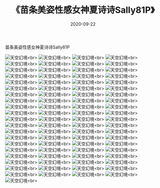 ﻿---
layout: post
title: 《苗条美姿性感女神夏诗诗Sally81P》
date: 2020-09-22
img: http://photo.orgx.cf/性感/2020/苗条美姿性感女神夏诗诗Sally81P/000.jpg
tags: [美女,性感,泳衣]
---

苗条美姿性感女神夏诗诗Sally81P



![天空幻境](http://photo.orgx.cf/性感/2020/苗条美姿性感女神夏诗诗Sally81P/001.jpg''天空幻境'')<br>
![天空幻境](http://photo.orgx.cf/性感/2020/苗条美姿性感女神夏诗诗Sally81P/002.jpg''天空幻境'')<br>
![天空幻境](http://photo.orgx.cf/性感/2020/苗条美姿性感女神夏诗诗Sally81P/003.jpg''天空幻境'')<br>
![天空幻境](http://photo.orgx.cf/性感/2020/苗条美姿性感女神夏诗诗Sally81P/004.jpg''天空幻境'')<br>
![天空幻境](http://photo.orgx.cf/性感/2020/苗条美姿性感女神夏诗诗Sally81P/005.jpg''天空幻境'')<br>
![天空幻境](http://photo.orgx.cf/性感/2020/苗条美姿性感女神夏诗诗Sally81P/006.jpg''天空幻境'')<br>
![天空幻境](http://photo.orgx.cf/性感/2020/苗条美姿性感女神夏诗诗Sally81P/007.jpg''天空幻境'')<br>
![天空幻境](http://photo.orgx.cf/性感/2020/苗条美姿性感女神夏诗诗Sally81P/008.jpg''天空幻境'')<br>
![天空幻境](http://photo.orgx.cf/性感/2020/苗条美姿性感女神夏诗诗Sally81P/009.jpg''天空幻境'')<br>
![天空幻境](http://photo.orgx.cf/性感/2020/苗条美姿性感女神夏诗诗Sally81P/010.jpg''天空幻境'')<br>
![天空幻境](http://photo.orgx.cf/性感/2020/苗条美姿性感女神夏诗诗Sally81P/011.jpg''天空幻境'')<br>
![天空幻境](http://photo.orgx.cf/性感/2020/苗条美姿性感女神夏诗诗Sally81P/012.jpg''天空幻境'')<br>
![天空幻境](http://photo.orgx.cf/性感/2020/苗条美姿性感女神夏诗诗Sally81P/013.jpg''天空幻境'')<br>
![天空幻境](http://photo.orgx.cf/性感/2020/苗条美姿性感女神夏诗诗Sally81P/014.jpg''天空幻境'')<br>
![天空幻境](http://photo.orgx.cf/性感/2020/苗条美姿性感女神夏诗诗Sally81P/015.jpg''天空幻境'')<br>
![天空幻境](http://photo.orgx.cf/性感/2020/苗条美姿性感女神夏诗诗Sally81P/016.jpg''天空幻境'')<br>
![天空幻境](http://photo.orgx.cf/性感/2020/苗条美姿性感女神夏诗诗Sally81P/017.jpg''天空幻境'')<br>
![天空幻境](http://photo.orgx.cf/性感/2020/苗条美姿性感女神夏诗诗Sally81P/018.jpg''天空幻境'')<br>
![天空幻境](http://photo.orgx.cf/性感/2020/苗条美姿性感女神夏诗诗Sally81P/019.jpg''天空幻境'')<br>
![天空幻境](http://photo.orgx.cf/性感/2020/苗条美姿性感女神夏诗诗Sally81P/020.jpg''天空幻境'')<br>
![天空幻境](http://photo.orgx.cf/性感/2020/苗条美姿性感女神夏诗诗Sally81P/021.jpg''天空幻境'')<br>
![天空幻境](http://photo.orgx.cf/性感/2020/苗条美姿性感女神夏诗诗Sally81P/022.jpg''天空幻境'')<br>
![天空幻境](http://photo.orgx.cf/性感/2020/苗条美姿性感女神夏诗诗Sally81P/023.jpg''天空幻境'')<br>
![天空幻境](http://photo.orgx.cf/性感/2020/苗条美姿性感女神夏诗诗Sally81P/024.jpg''天空幻境'')<br>
![天空幻境](http://photo.orgx.cf/性感/2020/苗条美姿性感女神夏诗诗Sally81P/025.jpg''天空幻境'')<br>
![天空幻境](http://photo.orgx.cf/性感/2020/苗条美姿性感女神夏诗诗Sally81P/026.jpg''天空幻境'')<br>
![天空幻境](http://photo.orgx.cf/性感/2020/苗条美姿性感女神夏诗诗Sally81P/027.jpg''天空幻境'')<br>
![天空幻境](http://photo.orgx.cf/性感/2020/苗条美姿性感女神夏诗诗Sally81P/028.jpg''天空幻境'')<br>
![天空幻境](http://photo.orgx.cf/性感/2020/苗条美姿性感女神夏诗诗Sally81P/029.jpg''天空幻境'')<br>
![天空幻境](http://photo.orgx.cf/性感/2020/苗条美姿性感女神夏诗诗Sally81P/030.jpg''天空幻境'')<br>
![天空幻境](http://photo.orgx.cf/性感/2020/苗条美姿性感女神夏诗诗Sally81P/031.jpg''天空幻境'')<br>
![天空幻境](http://photo.orgx.cf/性感/2020/苗条美姿性感女神夏诗诗Sally81P/032.jpg''天空幻境'')<br>
![天空幻境](http://photo.orgx.cf/性感/2020/苗条美姿性感女神夏诗诗Sally81P/033.jpg''天空幻境'')<br>
![天空幻境](http://photo.orgx.cf/性感/2020/苗条美姿性感女神夏诗诗Sally81P/034.jpg''天空幻境'')<br>
![天空幻境](http://photo.orgx.cf/性感/2020/苗条美姿性感女神夏诗诗Sally81P/035.jpg''天空幻境'')<br>
![天空幻境](http://photo.orgx.cf/性感/2020/苗条美姿性感女神夏诗诗Sally81P/036.jpg''天空幻境'')<br>
![天空幻境](http://photo.orgx.cf/性感/2020/苗条美姿性感女神夏诗诗Sally81P/037.jpg''天空幻境'')<br>
![天空幻境](http://photo.orgx.cf/性感/2020/苗条美姿性感女神夏诗诗Sally81P/038.jpg''天空幻境'')<br>
![天空幻境](http://photo.orgx.cf/性感/2020/苗条美姿性感女神夏诗诗Sally81P/039.jpg''天空幻境'')<br>
![天空幻境](http://photo.orgx.cf/性感/2020/苗条美姿性感女神夏诗诗Sally81P/040.jpg''天空幻境'')<br>
![天空幻境](http://photo.orgx.cf/性感/2020/苗条美姿性感女神夏诗诗Sally81P/041.jpg''天空幻境'')<br>
![天空幻境](http://photo.orgx.cf/性感/2020/苗条美姿性感女神夏诗诗Sally81P/042.jpg''天空幻境'')<br>
![天空幻境](http://photo.orgx.cf/性感/2020/苗条美姿性感女神夏诗诗Sally81P/043.jpg''天空幻境'')<br>
![天空幻境](http://photo.orgx.cf/性感/2020/苗条美姿性感女神夏诗诗Sally81P/044.jpg''天空幻境'')<br>
![天空幻境](http://photo.orgx.cf/性感/2020/苗条美姿性感女神夏诗诗Sally81P/045.jpg''天空幻境'')<br>
![天空幻境](http://photo.orgx.cf/性感/2020/苗条美姿性感女神夏诗诗Sally81P/046.jpg''天空幻境'')<br>
![天空幻境](http://photo.orgx.cf/性感/2020/苗条美姿性感女神夏诗诗Sally81P/047.jpg''天空幻境'')<br>
![天空幻境](http://photo.orgx.cf/性感/2020/苗条美姿性感女神夏诗诗Sally81P/048.jpg''天空幻境'')<br>
![天空幻境](http://photo.orgx.cf/性感/2020/苗条美姿性感女神夏诗诗Sally81P/049.jpg''天空幻境'')<br>
![天空幻境](http://photo.orgx.cf/性感/2020/苗条美姿性感女神夏诗诗Sally81P/050.jpg''天空幻境'')<br>
![天空幻境](http://photo.orgx.cf/性感/2020/苗条美姿性感女神夏诗诗Sally81P/051.jpg''天空幻境'')<br>
![天空幻境](http://photo.orgx.cf/性感/2020/苗条美姿性感女神夏诗诗Sally81P/052.jpg''天空幻境'')<br>
![天空幻境](http://photo.orgx.cf/性感/2020/苗条美姿性感女神夏诗诗Sally81P/053.jpg''天空幻境'')<br>
![天空幻境](http://photo.orgx.cf/性感/2020/苗条美姿性感女神夏诗诗Sally81P/054.jpg''天空幻境'')<br>
![天空幻境](http://photo.orgx.cf/性感/2020/苗条美姿性感女神夏诗诗Sally81P/055.jpg''天空幻境'')<br>
![天空幻境](http://photo.orgx.cf/性感/2020/苗条美姿性感女神夏诗诗Sally81P/056.jpg''天空幻境'')<br>
![天空幻境](http://photo.orgx.cf/性感/2020/苗条美姿性感女神夏诗诗Sally81P/057.jpg''天空幻境'')<br>
![天空幻境](http://photo.orgx.cf/性感/2020/苗条美姿性感女神夏诗诗Sally81P/058.jpg''天空幻境'')<br>
![天空幻境](http://photo.orgx.cf/性感/2020/苗条美姿性感女神夏诗诗Sally81P/059.jpg''天空幻境'')<br>
![天空幻境](http://photo.orgx.cf/性感/2020/苗条美姿性感女神夏诗诗Sally81P/060.jpg''天空幻境'')<br>
![天空幻境](http://photo.orgx.cf/性感/2020/苗条美姿性感女神夏诗诗Sally81P/061.jpg''天空幻境'')<br>
![天空幻境](http://photo.orgx.cf/性感/2020/苗条美姿性感女神夏诗诗Sally81P/062.jpg''天空幻境'')<br>
![天空幻境](http://photo.orgx.cf/性感/2020/苗条美姿性感女神夏诗诗Sally81P/063.jpg''天空幻境'')<br>
![天空幻境](http://photo.orgx.cf/性感/2020/苗条美姿性感女神夏诗诗Sally81P/064.jpg''天空幻境'')<br>
![天空幻境](http://photo.orgx.cf/性感/2020/苗条美姿性感女神夏诗诗Sally81P/065.jpg''天空幻境'')<br>
![天空幻境](http://photo.orgx.cf/性感/2020/苗条美姿性感女神夏诗诗Sally81P/066.jpg''天空幻境'')<br>
![天空幻境](http://photo.orgx.cf/性感/2020/苗条美姿性感女神夏诗诗Sally81P/067.jpg''天空幻境'')<br>
![天空幻境](http://photo.orgx.cf/性感/2020/苗条美姿性感女神夏诗诗Sally81P/068.jpg''天空幻境'')<br>
![天空幻境](http://photo.orgx.cf/性感/2020/苗条美姿性感女神夏诗诗Sally81P/069.jpg''天空幻境'')<br>
![天空幻境](http://photo.orgx.cf/性感/2020/苗条美姿性感女神夏诗诗Sally81P/070.jpg''天空幻境'')<br>
![天空幻境](http://photo.orgx.cf/性感/2020/苗条美姿性感女神夏诗诗Sally81P/071.jpg''天空幻境'')<br>
![天空幻境](http://photo.orgx.cf/性感/2020/苗条美姿性感女神夏诗诗Sally81P/072.jpg''天空幻境'')<br>
![天空幻境](http://photo.orgx.cf/性感/2020/苗条美姿性感女神夏诗诗Sally81P/073.jpg''天空幻境'')<br>
![天空幻境](http://photo.orgx.cf/性感/2020/苗条美姿性感女神夏诗诗Sally81P/074.jpg''天空幻境'')<br>
![天空幻境](http://photo.orgx.cf/性感/2020/苗条美姿性感女神夏诗诗Sally81P/075.jpg''天空幻境'')<br>
![天空幻境](http://photo.orgx.cf/性感/2020/苗条美姿性感女神夏诗诗Sally81P/076.jpg''天空幻境'')<br>
![天空幻境](http://photo.orgx.cf/性感/2020/苗条美姿性感女神夏诗诗Sally81P/077.jpg''天空幻境'')<br>
![天空幻境](http://photo.orgx.cf/性感/2020/苗条美姿性感女神夏诗诗Sally81P/078.jpg''天空幻境'')<br>
![天空幻境](http://photo.orgx.cf/性感/2020/苗条美姿性感女神夏诗诗Sally81P/079.jpg''天空幻境'')<br>
![天空幻境](http://photo.orgx.cf/性感/2020/苗条美姿性感女神夏诗诗Sally81P/080.jpg''天空幻境'')<br>
![天空幻境](http://photo.orgx.cf/性感/2020/苗条美姿性感女神夏诗诗Sally81P/081.jpg''天空幻境'')<br>